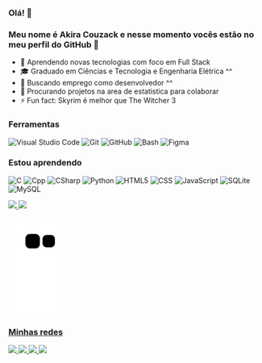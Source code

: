 ### Olá! 👋
### Meu nome é Akira Couzack e nesse momento vocês estão no meu perfil do GitHub :smiling_face_with_three_hearts:

- 🌱 Aprendendo novas tecnologias com foco em Full Stack 
- 🎓 Graduado em Ciências e Tecnologia e Engenharia Elétrica ^^
- 🔭 Buscando emprego como desenvolvedor ^^
- 👯 Procurando projetos na area de estatistica para colaborar
- ⚡ Fun fact: Skyrim é melhor que The Witcher 3


### Ferramentas
![Visual Studio Code](https://img.shields.io/badge/-VS%20Code-333333?style=flat&logo=visual-studio-code&logoColor=007ACC&labelColor=333333)
![Git](https://img.shields.io/badge/-Git-333333?style=flat&logo=git&labelColor=333333)
![GitHub](https://img.shields.io/badge/-GitHub-333333?style=flat&logo=github&labelColor=333333)
![Bash](https://img.shields.io/badge/-Bash-333333?style=flat&logo=gnubash&labelColor=333333)
![Figma](https://img.shields.io/badge/-Figma-333333?style=flat&logo=figma&labelColor=333333)
                
### Estou aprendendo

![C](https://img.shields.io/badge/C-333333?style=flat&logo=c&logoColor=004af7&labelColor=333333)
![Cpp](https://img.shields.io/badge/C%2B%2B-333333?style=flat&logo=c%2B%2B&logoColor=004af7&labelColor=333333)
![CSharp](https://img.shields.io/badge/C%23-333333?style=flat&logo=c-sharp&logoColor=048522&labelColor=333333)
![Python](https://img.shields.io/badge/-Python-333333?style=flat&logo=Python&logoColor=4287f5&labelColor=333333)
![HTML5](https://img.shields.io/badge/-HTML5-333333?style=flat&logo=HTML5&labelColor=333333)
![CSS](https://img.shields.io/badge/-CSS-333333?style=flat&logo=CSS3&logoColor=1572B6&labelColor=333333)
![JavaScript](https://img.shields.io/badge/-JavaScript-333333?style=flat&logo=javascript&labelColor=333333)
![SQLite](https://img.shields.io/badge/SQLite-333333?style=flat&logo=sqlite&logoColor=42578a&labelColor=333333)
![MySQL](https://img.shields.io/badge/MySQL-333333?style=flat&logo=mysql&logoColor=white&labelColor=333333)
 
<div>
<a href="https://github.com/seu-usuário-aqui">
<img height="180em" src="https://github-readme-stats.vercel.app/api/top-langs/?username=akirack&layout=compact&langs_count=7&theme=dracula"/>
<img height="180em" src="https://github-readme-stats.vercel.app/api?username=akirack&show_icons=true&theme=dracula&include_all_commits=true&count_private=true"/>
</div>
          
![Snake animation](https://github.com/akirack/akirack/blob/output/github-contribution-grid-snake.svg)
     
### Minhas redes
        
<a href="https://www.linkedin.com/in/akira-couzack/" alt="linkedin" target="_blank">
          <img src="https://img.shields.io/badge/LinkedIn-%230077B5.svg?&style=flat-square&logo=linkedin&logoColor=white">
</a>

<a href="mailto:couzack1@gmail.com" alt="gmail" target="_blank">
          <img src="https://img.shields.io/badge/-Gmail-FF0000?style=flat-square&labelColor=FF0000&logo=gmail&logoColor=white&link=mailto:couzack1@gmail.com"/>
</a>
          
<a href="https://www.facebook.com/couzack/" target="_blank">
          <img src="https://img.shields.io/badge/Facebook-1877F2?style=for-the-badge&logo=facebook&logoColor=white" target="_blank" />
</a>
          
<a href="https://www.instagram.com/akirafreitas/" target="_blank">
          <img src="https://img.shields.io/badge/Instagram-E4405F?style=for-the-badge&logo=instagram&logoColor=white" target="_blank">
</a> 
          
